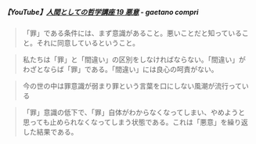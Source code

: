 ##### 【YouTube】[人間としての哲学講座 19 悪意](https://youtu.be/sHE4GEjdHSc?si=MsJBuksueFSbPwvQ) - gaetano compri

> 「罪」である条件には、まず意識があること。悪いことだと知っていること。それに同意しているということ。

> 私たちは「罪」と「間違い」の区別をしなければならない。「間違い」がわざとならば「罪」である。「間違い」には良心の呵責がない。

> 今の世の中は罪意識が弱まり罪という言葉を口にしない風潮が流行っている

> 「罪」意識の低下で、「罪」自体がわからなくなってしまい、やめようと思っても止められなくなってしまう状態である。これは「悪意」を繰り返した結果である。
